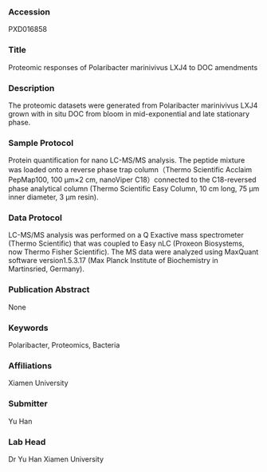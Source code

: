 ### Accession
PXD016858

### Title
Proteomic responses of Polaribacter marinivivus LXJ4 to DOC amendments

### Description
The proteomic datasets were generated from Polaribacter marinivivus LXJ4 grown with in situ DOC from bloom in mid-exponential and late stationary phase.

### Sample Protocol
Protein quantification for nano LC-MS/MS analysis. The peptide mixture was loaded onto a reverse phase trap column（Thermo Scientific Acclaim PepMap100, 100 μm×2 cm, nanoViper C18）connected to the C18-reversed phase analytical column (Thermo Scientific Easy Column, 10 cm long, 75 μm inner diameter, 3 μm resin).

### Data Protocol
LC-MS/MS analysis was performed on a Q Exactive mass spectrometer (Thermo Scientific) that was coupled to Easy nLC (Proxeon Biosystems, now Thermo Fisher Scientific). The MS data were analyzed using MaxQuant software version1.5.3.17 (Max Planck Institute of Biochemistry in Martinsried, Germany).

### Publication Abstract
None

### Keywords
Polaribacter, Proteomics, Bacteria

### Affiliations
Xiamen University

### Submitter
Yu Han

### Lab Head
Dr Yu Han
Xiamen University


